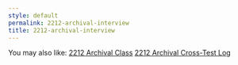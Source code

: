 ```yaml
---
style: default
permalink: 2212-archival-interview
title: 2212-archival-interview
---
```

You may also like:
[2212 Archival Class](http://scp-wiki.net/2212-archival-class)
[2212 Archival Cross-Test Log](http://scp-wiki.net/2212-archival-cross-test-log)